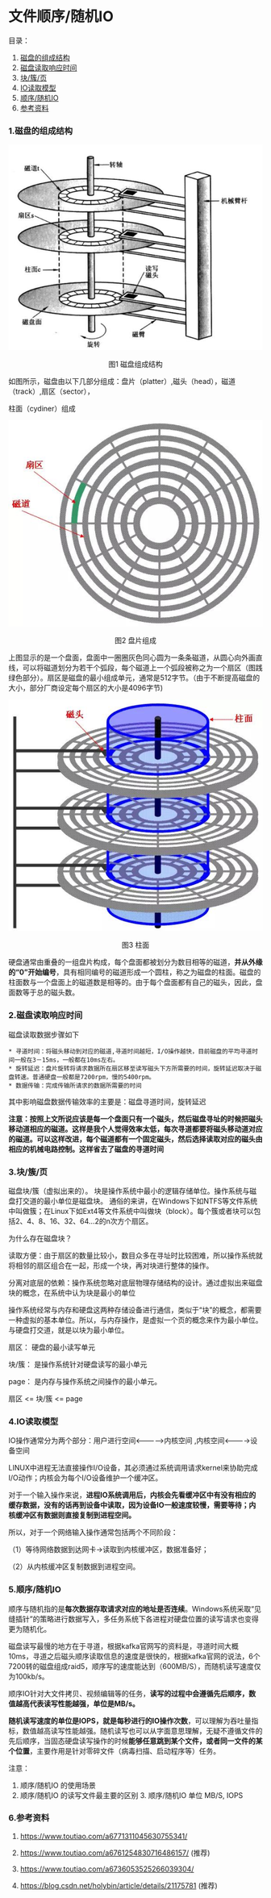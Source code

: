 # 文件顺序/随机IO

目录：

1. [磁盘的组成结构][1]
2. [磁盘读取响应时间][2]
3. [块/簇/页][3]
4. [IO读取模型][4]
5. [顺序/随机IO][5]
6. [参考资料][6]



### 1.磁盘的组成结构

![](1.jpg)

<center>图1 磁盘组成结构</center>

如图所示，磁盘由以下几部分组成：盘片（platter）,磁头（head），磁道（track）,扇区（sector），	

柱面（cydiner）组成

![](2.jpg)

<center>图2 盘片组成</center>

上图显示的是一个盘面，盘面中一圈圈灰色同心圆为一条条磁道，从圆心向外画直线，可以将磁道划分为若干个弧段，每个磁道上一个弧段被称之为一个扇区（图践绿色部分）。扇区是磁盘的最小组成单元，通常是512字节。（由于不断提高磁盘的大小，部分厂商设定每个扇区的大小是4096字节)



![](3.jpg)

<center>图3 柱面</center>

硬盘通常由重叠的一组盘片构成，每个盘面都被划分为数目相等的磁道，**并从外缘的“0”开始编号**，具有相同编号的磁道形成一个圆柱，称之为磁盘的柱面。磁盘的柱面数与一个盘面上的磁道数是相等的。由于每个盘面都有自己的磁头，因此，盘面数等于总的磁头数。





### 2.磁盘读取响应时间

磁盘读取数据步骤如下

	* 寻道时间：将磁头移动到对应的磁道,寻道时间越短，I/O操作越快，目前磁盘的平均寻道时间一般在3－15ms，一般都在10ms左右。
	* 旋转延迟：盘片旋转将请求数据所在扇区移至读写磁头下方所需要的时间，旋转延迟取决于磁盘转速。普通硬盘一般都是7200rpm，慢的5400rpm。
	* 数据传输：完成传输所请求的数据所需要的时间

其中影响磁盘数据传输效率的主要是：磁盘寻道时间，旋转延迟

**注意：按照上文所说应该是每一个盘面只有一个磁头，然后磁盘寻址的时候把磁头移动道相应的磁道。这样是我个人觉得效率太低，每次寻道都要将磁头移动道对应的磁道。可以这样改进，每个磁道都有一个固定磁头，然后选择读取对应的磁头由相应的机械电路控制。这样省去了磁盘的寻道时间**



### 3.块/簇/页



磁盘块/簇（虚拟出来的）。 块是操作系统中最小的逻辑存储单位。操作系统与磁盘打交道的最小单位是磁盘块。
通俗的来讲，在Windows下如NTFS等文件系统中叫做簇；在Linux下如Ext4等文件系统中叫做块（block）。每个簇或者块可以包括2、4、8、16、32、64…2的n次方个扇区。

为什么存在磁盘块？

读取方便：由于扇区的数量比较小，数目众多在寻址时比较困难，所以操作系统就将相邻的扇区组合在一起，形成一个块，再对块进行整体的操作。

分离对底层的依赖：操作系统忽略对底层物理存储结构的设计。通过虚拟出来磁盘块的概念，在系统中认为块是最小的单位



操作系统经常与内存和硬盘这两种存储设备进行通信，类似于“块”的概念，都需要一种虚拟的基本单位。所以，与内存操作，是虚拟一个页的概念来作为最小单位。与硬盘打交道，就是以块为最小单位。



扇区： 硬盘的最小读写单元

块/簇： 是操作系统针对硬盘读写的最小单元

page： 是内存与操作系统之间操作的最小单元。

扇区 <= 块/簇 <= page



### 4.IO读取模型

IO操作通常分为两个部分：用户进行空间<----->内核空间 ,内核空间<---->设备空间



LINUX中进程无法直接操作I/O设备，其必须通过系统调用请求kernel来协助完成I/O动作；内核会为每个I/O设备维护一个缓冲区。

对于一个输入操作来说，**进程IO系统调用后，内核会先看缓冲区中有没有相应的缓存数据，没有的话再到设备中读取，因为设备IO一般速度较慢，需要等待；内核缓冲区有数据则直接复制到进程空间。**

所以，对于一个网络输入操作通常包括两个不同阶段：

（1）等待网络数据到达网卡→读取到内核缓冲区，数据准备好；

（2）从内核缓冲区复制数据到进程空间。



### 5.顺序/随机IO

顺序与随机指的是**每次数据存取请求对应的地址是否连续**。Windows系统采取“见缝插针”的策略进行数据写入，多任务系统下各进程对硬盘位置的读写请求也变得更为随机化。

磁盘读写最慢的地方在于寻道，根据kafka官网写的资料是，寻道时间大概10ms，寻道之后磁头顺序读取信息的速度是很快的，根据kafka官网的说法，6个7200转的磁盘组成raid5，顺序写的速度能达到（600MB/S），而随机读写速度仅为100kb/s。

顺序IO针对大文件拷贝、视频编辑等的任务，**读写的过程中会遵循先后顺序，数值越高代表读写性能越强，单位是MB/s。**



**随机读写速度的单位是IOPS，就是每秒进行的IO操作次数**，可以理解为吞吐量指标，数值越高读写性能越强。随机读写也可以从字面意思理解，无疑不遵循文件的先后顺序，当固态硬盘读写操作的时候**能够任意跳到某个文件，或者同一文件的某个位置**，主要作用是针对零碎文件（病毒扫描、启动程序等）任务。



注意：

  1. 顺序/随机IO 的使用场景
  2. 顺序/随机IO 的读写文件最主要的区别
 	3. 顺序/随机IO 单位 MB/S, IOPS



### 6.参考资料

1. https://www.toutiao.com/a6771311045630755341/
2. https://www.toutiao.com/a6761254830716486157/ (推荐)
3. https://www.toutiao.com/a6736053525266039304/

4. https://blog.csdn.net/holybin/article/details/21175781 (推荐)





[1]: #1磁盘的组成结构
[2]: #2磁盘读取响应时间
[3]: #3块/簇/页
[4]: #4io读取模型
[5]: #5顺序/随机io
[6]: #6参考资料